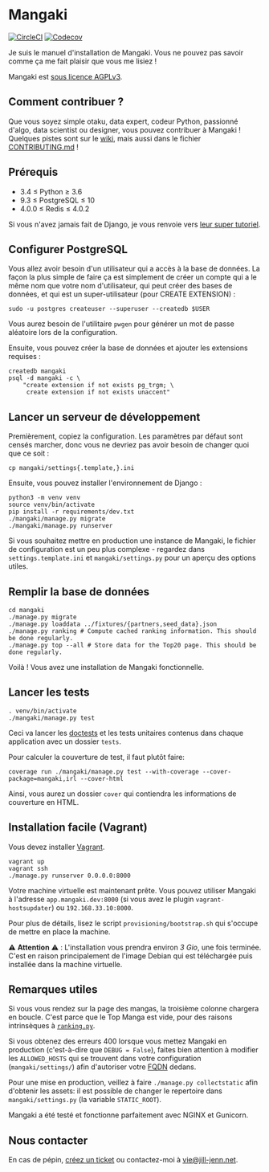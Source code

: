 Mangaki
=======

[![CircleCI](https://circleci.com/gh/mangaki/mangaki.svg?style=svg)](https://circleci.com/gh/mangaki/mangaki)
[![Codecov](https://img.shields.io/codecov/c/github/mangaki/mangaki.svg)]()

Je suis le manuel d'installation de Mangaki. Vous ne pouvez pas savoir comme ça me fait plaisir que vous me lisiez !

Mangaki est [sous licence AGPLv3](https://en.wikipedia.org/wiki/Affero_General_Public_License).


Comment contribuer ?
--------------------

Que vous soyez simple otaku, data expert, codeur Python, passionné d'algo, data scientist ou designer, vous pouvez contribuer à Mangaki ! Quelques pistes sont sur le [wiki](https://github.com/mangaki/mangaki/wiki), mais aussi dans le fichier [CONTRIBUTING.md](./CONTRIBUTING.md) !


Prérequis
---------

- 3.4 ≤ Python ≥ 3.6
- 9.3 ≤ PostgreSQL ≤ 10
- 4.0.0 ≤ Redis ≤ 4.0.2

Si vous n'avez jamais fait de Django, je vous renvoie vers [leur super tutoriel](https://docs.djangoproject.com/en/1.9/intro/tutorial01/).


Configurer PostgreSQL
---------------------

Vous allez avoir besoin d'un utilisateur qui a accès à la base de données. La
façon la plus simple de faire ça est simplement de créer un compte qui a le
même nom que votre nom d'utilisateur, qui peut créer des bases de données, et
qui est un super-utilisateur (pour CREATE EXTENSION) :

    sudo -u postgres createuser --superuser --createdb $USER

Vous aurez besoin de l'utilitaire `pwgen` pour générer un mot de passe
aléatoire lors de la configuration.

Ensuite, vous pouvez créer la base de données et ajouter les extensions
requises :

    createdb mangaki
    psql -d mangaki -c \
        "create extension if not exists pg_trgm; \
         create extension if not exists unaccent"


Lancer un serveur de développement
----------------------------------

Premièrement, copiez la configuration. Les paramètres par défaut sont censés
marcher, donc vous ne devriez pas avoir besoin de changer quoi que ce soit :

    cp mangaki/settings{.template,}.ini

Ensuite, vous pouvez installer l'environnement de Django :

    python3 -m venv venv
    source venv/bin/activate
    pip install -r requirements/dev.txt
    ./mangaki/manage.py migrate
    ./mangaki/manage.py runserver

Si vous souhaitez mettre en production une instance de Mangaki, le fichier de
configuration est un peu plus complexe - regardez dans `settings.template.ini`
et `mangaki/settings.py` pour un aperçu des options utiles.


Remplir la base de données
--------------------------
    
    cd mangaki
    ./manage.py migrate
    ./manage.py loaddata ../fixtures/{partners,seed_data}.json
    ./manage.py ranking # Compute cached ranking information. This should be done regularly.
    ./manage.py top --all # Store data for the Top20 page. This should be done regularly.

Voilà ! Vous avez une installation de Mangaki fonctionnelle.


Lancer les tests
----------------

    . venv/bin/activate
    ./mangaki/manage.py test

Ceci va lancer les [doctests](https://docs.python.org/3.5/library/doctest.html) et les tests unitaires contenus dans chaque application avec un dossier `tests`.

Pour calculer la couverture de test, il faut plutôt faire:

    coverage run ./mangaki/manage.py test --with-coverage --cover-package=mangaki,irl --cover-html

Ainsi, vous aurez un dossier `cover` qui contiendra les informations de couverture en HTML.


Installation facile (Vagrant)
-----------------------------

Vous devez installer [Vagrant](https://www.vagrantup.com/downloads.html).

    vagrant up
    vagrant ssh
    ./manage.py runserver 0.0.0.0:8000

Votre machine virtuelle est maintenant prête.
Vous pouvez utiliser Mangaki à l'adresse `app.mangaki.dev:8000` (si vous avez le plugin `vagrant-hostsupdater`) ou `192.168.33.10:8000`.

Pour plus de détails, lisez le script `provisioning/bootstrap.sh` qui s'occupe de mettre en place la machine.

:warning: **Attention** :warning: : L'installation vous prendra environ _3 Gio_, une fois terminée. C'est en raison principalement de l'image Debian qui est téléchargée puis installée dans la machine virtuelle.


Remarques utiles
----------------

Si vous vous rendez sur la page des mangas, la troisième colonne chargera en boucle. C'est parce que le Top Manga est vide, pour des raisons intrinsèques à [`ranking.py`](https://github.com/mangaki/mangaki/blob/master/mangaki/mangaki/management/commands/ranking.py#L9).

Si vous obtenez des erreurs 400 lorsque vous mettez Mangaki en production (c'est-à-dire que `DEBUG = False`), faites bien attention à modifier les `ALLOWED_HOSTS` qui se trouvent dans votre configuration (`mangaki/settings/`) afin d'autoriser votre [FQDN](https://fr.wikipedia.org/wiki/Fully_qualified_domain_name) dedans.

Pour une mise en production, veillez à faire `./manage.py collectstatic` afin d'obtenir les assets: il est possible de changer le repertoire dans `mangaki/settings.py` (la variable `STATIC_ROOT`).

Mangaki a été testé et fonctionne parfaitement avec NGINX et Gunicorn.


Nous contacter
--------------

En cas de pépin, [créez un ticket](https://github.com/mangaki/mangaki/issues) ou contactez-moi à vie@jill-jenn.net.
